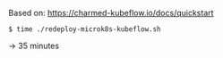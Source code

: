 Based on: https://charmed-kubeflow.io/docs/quickstart

    $ time ./redeploy-microk8s-kubeflow.sh

-> 35 minutes
